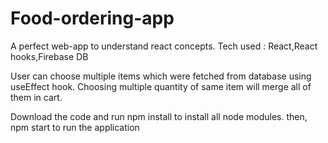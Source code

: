 # Food-ordering-app
A perfect web-app to understand react concepts.
Tech used : React,React hooks,Firebase DB

User can choose multiple items which were fetched from database using useEffect hook.
Choosing multiple quantity of same item will merge all of them in cart.

Download the code and run npm install to install all node modules.
then, npm start to run the application
